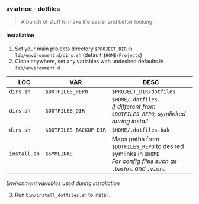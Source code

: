 ### aviatrice - dotfiles
>A bunch of stuff to make life easier and better looking.

#### Installation
<ol>
    <li>Set your main projects directory <code>$PROJECT_DIR</code> in <code>lib/environment.d/dirs.sh</code> (default <code>$HOME/Projects</code>)</li>
    <li>Clone anywhere, set any variables with undesired defaults in <code>lib/environment.d</code></li>
</ol>

| LOC          | VAR                    | DESC                                                                                                                      |
|--------------|------------------------|---------------------------------------------------------------------------------------------------------------------------|
| `dirs.sh`    | `$DOTFILES_REPO`       | `$PROJECT_DIR/dotfiles`                                                                                                   |
| `dirs.sh`    | `$DOTFILES_DIR`        | `$HOME/.dotfiles`<br><i>If different from `$DOTFILES_REPO`, symlinked during install</i>                                  |
| `dirs.sh`    | `$DOTFILES_BACKUP_DIR` | `$HOME/.dotfiles.bak`                                                                                                     |
| `install.sh` | `$SYMLINKS`            | Maps paths from `$DOTFILES_REPO` to desired symlinks in `$HOME`<br><i>For config files such as `.bashrc` and `.vimrc`</i> |
<i>Environment variables used during installation</i>

<ol start=3>
    <li>Run <code>bin/install_dotfiles.sh</code> to install.</li>
</ol>
